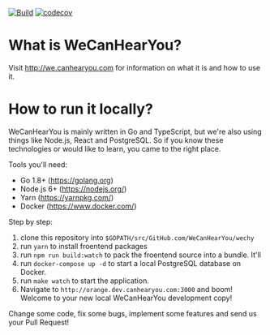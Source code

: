 [![Build](https://travis-ci.org/WeCanHearYou/wechy.svg?branch=master)](https://travis-ci.org/WeCanHearYou/wechy)
[![codecov](https://codecov.io/gh/WeCanHearYou/wechy/branch/master/graph/badge.svg)](https://codecov.io/gh/WeCanHearYou/wechy)


# What is WeCanHearYou?

Visit http://we.canhearyou.com for information on what it is and how to use it.

# How to run it locally?

WeCanHearYou is mainly written in Go and TypeScript, but we're also using things like Node.js, React and PostgreSQL. So if you know these technologies or would like to learn, you came to the right place.

Tools you'll need:

- Go 1.8+ (https://golang.org)
- Node.js 6+ (https://nodejs.org/)
- Yarn (https://yarnpkg.com/)
- Docker (https://www.docker.com/)

Step by step:

1) clone this repository into `$GOPATH/src/GitHub.com/WeCanHearYou/wechy`
2) run `yarn` to install froentend packages 
3) run `npm run build:watch` to pack the froentend source into a bundle. It'll 
4) run `docker-compose up -d` to start a local PostgreSQL database on Docker.
5) run `make watch` to start the application.
6) Navigate to `http://orange.dev.canhearyou.com:3000` and boom! Welcome to your new local WeCanHearYou development copy!

Change some code, fix some bugs, implement some features and send us your Pull Request!

